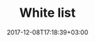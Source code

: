---
title: "White list"
date: 2017-12-08T17:18:39+03:00
tag: "wiki"
info:
    one: "список, в который стартап включает проверенных участников проекта"
    two: "White List (досл. «белый список») — список, в который стартап включает проверенных участников проекта. Во время pre-ICO они получают возможность купить токены раньше других потенциальных инвесторов."
---